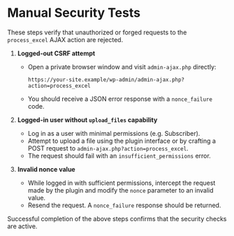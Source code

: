 # Manual Security Tests

These steps verify that unauthorized or forged requests to the `process_excel` AJAX action are rejected.

1. **Logged-out CSRF attempt**
   - Open a private browser window and visit `admin-ajax.php` directly:
     ```
     https://your-site.example/wp-admin/admin-ajax.php?action=process_excel
     ```
   - You should receive a JSON error response with a `nonce_failure` code.

2. **Logged-in user without `upload_files` capability**
   - Log in as a user with minimal permissions (e.g. Subscriber).
   - Attempt to upload a file using the plugin interface or by crafting a POST request to `admin-ajax.php?action=process_excel`.
   - The request should fail with an `insufficient_permissions` error.

3. **Invalid nonce value**
   - While logged in with sufficient permissions, intercept the request made by the plugin and modify the `nonce` parameter to an invalid value.
   - Resend the request. A `nonce_failure` response should be returned.

Successful completion of the above steps confirms that the security checks are active.
